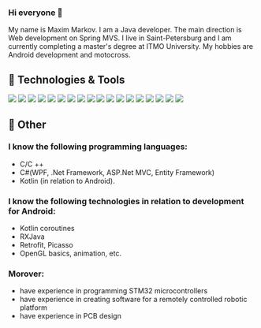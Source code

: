 ### Hi everyone 👋

My name is Maxim Markov. I am a Java developer. The main direction is Web development on Spring MVS. I live in Saint-Petersburg and I am currently completing a master's degree at ITMO University. My hobbies are Android development and motocross.



## 🔧 Technologies & Tools
![](https://img.shields.io/badge/Language-Java-informational?style=plastic&logo=java&logoColor=white&color=brightgreen)
![](https://img.shields.io/badge/Language-Kotlin-informational?style=plastic&logo=kotlin&logoColor=white&color=brightgreen)
![](https://img.shields.io/badge/Language-C%20Sharp-informational?style=plastic&logo=CSharp&logoColor=white&color=brightgreen)
![](https://img.shields.io/badge/Code-Spring-informational?style=flat&logo=spring&logoColor=white&color=2bbc8a)
![](https://img.shields.io/badge/Code-SpringBoot-informational?style=flat&logo=spring-boot&logoColor=white&color=2bbc8a)
![](https://img.shields.io/badge/Code-SpringSecurity-informational?style=flat&logo=Spring-Security&logoColor=white&color=2bbc8a)
![](https://img.shields.io/badge/Tools-Hibernate-informational?style=flat&logo=hibernate&logoColor=white&color=2bbc8a)
![](https://img.shields.io/badge/Tools-MySQL-informational?style=flat&logo=mysql&logoColor=white&color=2bbc8a)
![](https://img.shields.io/badge/Tools-PostgreSQL-informational?style=flat&logo=postgresql&logoColor=white&color=2bbc8a)
![](https://img.shields.io/badge/Editor-IntelliJ_IDEA-informational?style=flat&logo=intellij-idea&logoColor=white&color=2bbc8a)
![](https://img.shields.io/badge/Tools-Maven-informational?style=flat&logo=ApacheMaven&logoColor=white&color=2bbc8a)
![](https://img.shields.io/badge/Tools-Gradle-informational?style=flat&logo=Gradle&logoColor=white&color=2bbc8a)
![](https://img.shields.io/badge/Code-HTML-informational?style=flat&logo=html5&logoColor=white&color=2bbc8a)
![](https://img.shields.io/badge/Code-CSS-informational?style=flat&logo=css3&logoColor=white&color=2bbc8a)
![](https://img.shields.io/badge/Code-BootStrap-informational?style=flat&logo=bootstrap&logoColor=white&color=2bbc8a)
![](https://img.shields.io/badge/Code-JavaScript-informational?style=flat&logo=javascript&logoColor=white&color=2bbc8a)
![](https://img.shields.io/badge/Tools-Thymeleaf-informational?style=flat&logo=Thymeleaf&logoColor=white&color=2bbc8a)
![](https://img.shields.io/badge/Messenger-Slack-informational?style=flat&logo=Slack&logoColor=white&color=2bbc8a)

## :bookmark: Other
     
### I know the following programming languages:
- С/С ++
- С#(WPF, .Net Framework, ASP.Net MVC, Entity Framework)
- Kotlin (in relation to Android).
### I know the following technologies in relation to development for Android:
- Kotlin coroutines
- RXJava
- Retrofit, Picasso
- OpenGL basics, animation, etc.
### Morover:
- have experience in programming STM32 microcontrollers
- have experience in creating software for a remotely controlled robotic platform
- have experience in PCB design
